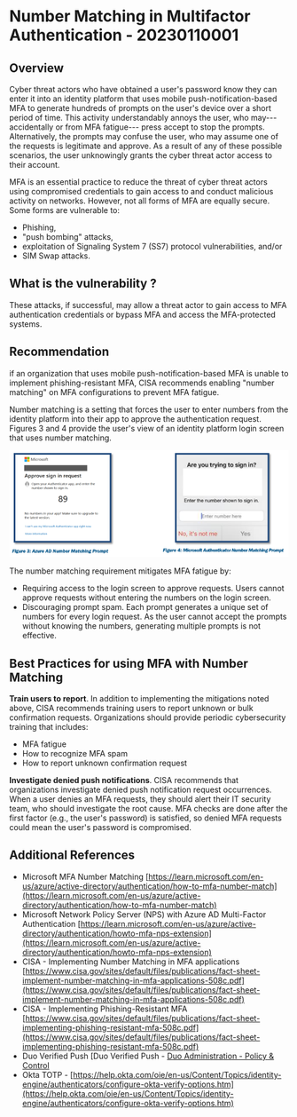 # Number Matching in Multifactor Authentication - 20230110001

## Overview

Cyber threat actors who have obtained a user's password know they can enter it into an identity platform that uses mobile push-notification-based MFA to generate hundreds of prompts on the user's device over a short period of time.  This activity understandably annoys the user, who may---accidentally or from MFA fatigue--- press accept to stop the prompts. Alternatively, the prompts may confuse the user, who may assume one of the requests is legitimate and approve. As a result of any of these possible scenarios, the user unknowingly grants the cyber threat actor access to their account.

MFA is an essential practice to reduce the threat of cyber threat actors using compromised credentials to gain access to and conduct malicious activity on networks. However, not all forms of MFA are equally secure. Some forms are vulnerable to:

- Phishing,
- "push bombing" attacks,
- exploitation of Signaling System 7 (SS7) protocol vulnerabilities, and/or
- SIM Swap attacks.

## What is the vulnerability ?

These attacks, if successful, may allow a threat actor to gain access to MFA authentication credentials or bypass MFA and access the MFA-protected systems.

## Recommendation

if an organization that uses mobile push-notification-based MFA is unable to implement phishing-resistant MFA, CISA recommends enabling "number matching" on MFA configurations to prevent MFA fatigue.

Number matching is a setting that forces the user to enter numbers from the identity platform into their app to approve the authentication request.  Figures 3 and 4 provide the user's view of an identity platform login screen that uses number matching.

![](../images/2023-01-10_11-33%20MFA.png)

The number matching requirement mitigates MFA fatigue by:

- Requiring access to the login screen to approve requests. Users cannot approve requests without entering the numbers on the login screen.
- Discouraging prompt spam. Each prompt generates a unique set of numbers for every login request. As the user cannot accept the prompts without knowing the numbers, generating multiple prompts is not effective.

## Best Practices for using MFA with Number Matching

**Train users to report**. In addition to implementing the mitigations noted above, CISA recommends training users to report unknown or bulk confirmation requests. Organizations should provide periodic cybersecurity training that includes:

- MFA fatigue
- How to recognize MFA spam
- How to report unknown confirmation request

**Investigate denied push notifications**. CISA recommends that organizations investigate denied push notification request occurrences. When a user denies an MFA requests, they should alert their IT security team, who should investigate the root cause. MFA checks are done after the first factor (e.g., the user's password) is satisfied, so denied MFA requests could mean the user's password is compromised.

## Additional References

- Microsoft MFA Number Matching [https://learn.microsoft.com/en-us/azure/active-directory/authentication/how-to-mfa-number-match](https://learn.microsoft.com/en-us/azure/active-directory/authentication/how-to-mfa-number-match)
- Microsoft Network Policy Server (NPS) with Azure AD Multi-Factor Authentication [https://learn.microsoft.com/en-us/azure/active-directory/authentication/howto-mfa-nps-extension](https://learn.microsoft.com/en-us/azure/active-directory/authentication/howto-mfa-nps-extension)
- CISA - Implementing Number Matching in MFA applications [https://www.cisa.gov/sites/default/files/publications/fact-sheet-implement-number-matching-in-mfa-applications-508c.pdf](https://www.cisa.gov/sites/default/files/publications/fact-sheet-implement-number-matching-in-mfa-applications-508c.pdf)
- CISA - Implementing Phishing-Resistant MFA [https://www.cisa.gov/sites/default/files/publications/fact-sheet-implementing-phishing-resistant-mfa-508c.pdf](https://www.cisa.gov/sites/default/files/publications/fact-sheet-implementing-phishing-resistant-mfa-508c.pdf)
- Duo Verified Push [Duo Verified Push - [Duo Administration - Policy & Control](https://duo.com/docs/policy#verified-push)
- Okta TOTP - [https://help.okta.com/oie/en-us/Content/Topics/identity-engine/authenticators/configure-okta-verify-options.htm](https://help.okta.com/oie/en-us/Content/Topics/identity-engine/authenticators/configure-okta-verify-options.htm)
